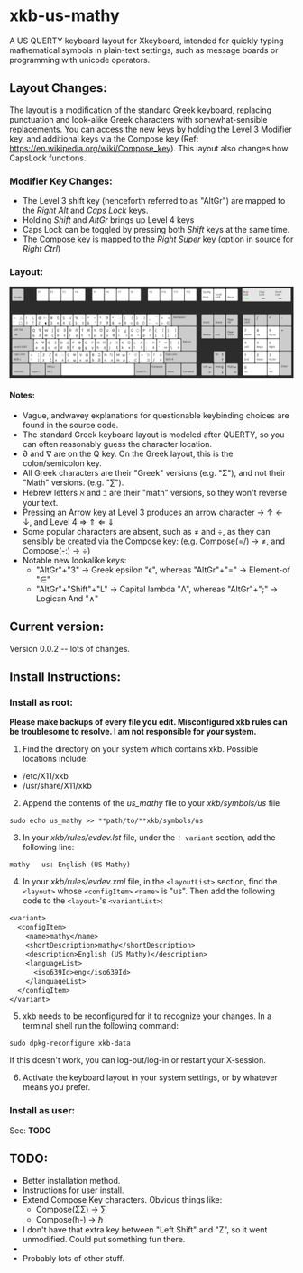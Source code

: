 # xkb-us-mathy

A US QUERTY keyboard layout for Xkeyboard, intended for quickly typing mathematical symbols in plain-text settings, such as message boards or programming with unicode operators.                                        

## Layout Changes:

The layout is a modification of the standard Greek keyboard, replacing punctuation and look-alike Greek characters with somewhat-sensible replacements. You can access the new keys by holding the Level 3 Modifier key, and additional keys via the Compose key (Ref: https://en.wikipedia.org/wiki/Compose_key). This layout also changes how CapsLock functions. 

### Modifier Key Changes:

- The Level 3 shift key (henceforth referred to as "AltGr") are mapped to the *Right Alt* and *Caps Lock* keys.
- Holding *Shift* and *AltGr* brings up Level 4 keys
- Caps Lock can be toggled by pressing both *Shift* keys at the same time. 
- The Compose key is mapped to the *Right Super* key (option in source for *Right Ctrl*)

### Layout:

![Visual of keyboard layout](/xkb_us_mathy_layout.png)

#### Notes: 

- Vague, andwavey explanations for questionable keybinding choices are found in the source code.
- The standard Greek keyboard layout is modeled after QUERTY, so you can often reasonably guess the character location.
- ∂ and ∇ are on the Q key. On the Greek layout, this is the colon/semicolon key.
- All Greek characters are their "Greek" versions (e.g. "Σ"), and not their "Math" versions. (e.g. "∑").
- Hebrew letters ℵ and ℶ are their "math" versions, so they won't reverse your text.
- Pressing an Arrow key at Level 3 produces an arrow character → ↑ ← ↓, and Level 4 ⇒ ⇑ ⇐ ⇓
- Some popular characters are absent, such as ≠ and ÷, as they can sensibly be created via the Compose key: (e.g. Compose(=/) → ≠, and Compose(-:) → ÷)
- Notable new lookalike keys: 
  - "AltGr"+"3" → Greek epsilon "ϵ", whereas "AltGr"+"=" → Element-of "∈"
  - "AltGr"+"Shift"+"L" → Capital lambda "Λ", whereas "AltGr"+";" → Logican And "∧"

## Current version:

Version 0.0.2 -- lots of changes.

## Install Instructions:

### Install as root:

**Please make backups of every file you edit. Misconfigured xkb rules can be troublesome to resolve. I am not responsible for your system.**

1. Find the directory on your system which contains xkb. Possible locations include: 

- /etc/X11/xkb
- /usr/share/X11/xkb

2. Append the contents of the *us_mathy* file to your *xkb/symbols/us* file

```
sudo echo us_mathy >> **path/to/**xkb/symbols/us
```

3. In your *xkb/rules/evdev.lst* file, under the `! variant` section, add the following line: 

```
mathy   us: English (US Mathy)
```

4. In your *xkb/rules/evdev.xml* file, in the `<layoutList>` section, find the `<layout>` whose `<configItem>` `<name>` is "us". Then add the following code to the `<layout>`'s `<variantList>`:
```
<variant>
  <configItem>
    <name>mathy</name>
    <shortDescription>mathy</shortDescription>
    <description>English (US Mathy)</description>
    <languageList>
      <iso639Id>eng</iso639Id>
    </languageList>
  </configItem>
</variant>
```

5. xkb needs to be reconfigured for it to recognize your changes. In a terminal shell run the following command:

```
sudo dpkg-reconfigure xkb-data
```

If this doesn't work, you can log-out/log-in or restart your X-session.

6. Activate the keyboard layout in your system settings, or by whatever means you prefer. 

### Install as user:

See: **TODO**

## TODO:

* Better installation method.
* Instructions for user install. 
* Extend Compose Key characters. Obvious things like:
  - Compose(ΣΣ) → ∑
  - Compose(h-) → ℏ
* I don't have that extra key between "Left Shift" and "Z", so it went unmodified. Could put something fun there.
* 
* Probably lots of other stuff. 
